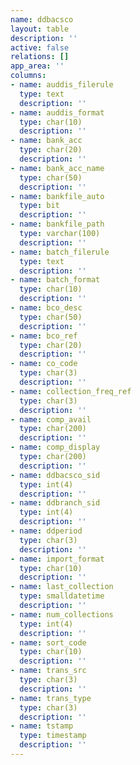 ```yaml
---
name: ddbacsco
layout: table
description: ''
active: false
relations: []
app_area: ''
columns:
- name: auddis_filerule
  type: text
  description: ''
- name: auddis_format
  type: char(10)
  description: ''
- name: bank_acc
  type: char(20)
  description: ''
- name: bank_acc_name
  type: char(50)
  description: ''
- name: bankfile_auto
  type: bit
  description: ''
- name: bankfile_path
  type: varchar(100)
  description: ''
- name: batch_filerule
  type: text
  description: ''
- name: batch_format
  type: char(10)
  description: ''
- name: bco_desc
  type: char(50)
  description: ''
- name: bco_ref
  type: char(20)
  description: ''
- name: co_code
  type: char(3)
  description: ''
- name: collection_freq_ref
  type: char(3)
  description: ''
- name: comp_avail
  type: char(200)
  description: ''
- name: comp_display
  type: char(200)
  description: ''
- name: ddbacsco_sid
  type: int(4)
  description: ''
- name: ddbranch_sid
  type: int(4)
  description: ''
- name: ddperiod
  type: char(3)
  description: ''
- name: import_format
  type: char(10)
  description: ''
- name: last_collection
  type: smalldatetime
  description: ''
- name: num_collections
  type: int(4)
  description: ''
- name: sort_code
  type: char(10)
  description: ''
- name: trans_src
  type: char(3)
  description: ''
- name: trans_type
  type: char(3)
  description: ''
- name: tstamp
  type: timestamp
  description: ''
---
```


